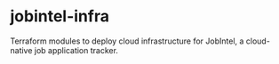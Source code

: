 # jobintel-infra
Terraform modules to deploy cloud infrastructure for JobIntel, a cloud-native job application tracker.
